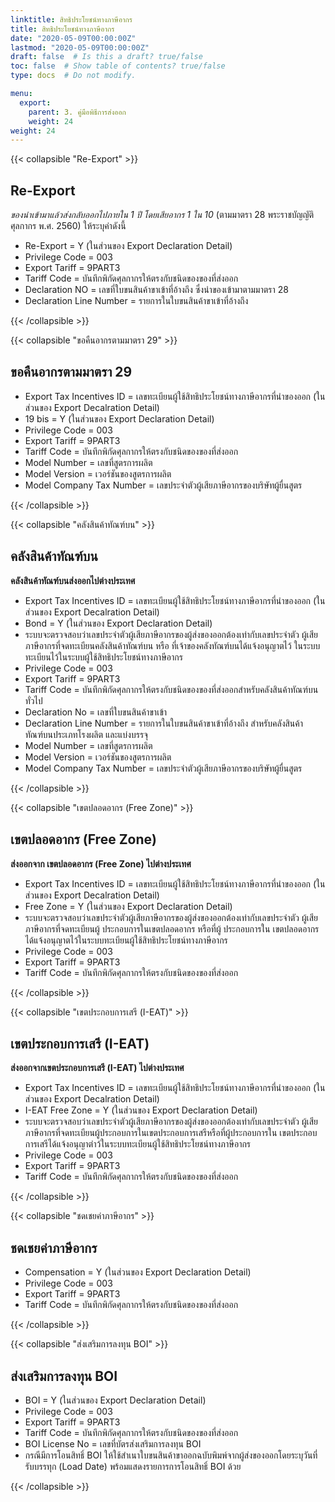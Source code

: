 ```yaml
---
linktitle: สิทธิประโยชน์ทางภาษีอากร
title: สิทธิประโยชน์ทางภาษีอากร
date: "2020-05-09T00:00:00Z"
lastmod: "2020-05-09T00:00:00Z"
draft: false  # Is this a draft? true/false
toc: false  # Show table of contents? true/false
type: docs  # Do not modify.

menu:
  export:
    parent: 3. คู่มือพิธีการส่งออก
    weight: 24
weight: 24
---
```


{{< collapsible "Re-Export" >}}

## Re-Export   

*ของนําเข้ามาแล้วส่งกลับออกไปภายใน 1 ปี โดยเสียอากร 1 ใน 10* (ตามมาตรา 28 พระราชบัญญัติศุลกากร พ.ศ. 2560) ให้ระบุค่าดังนี้   

- Re-Export = Y (ในส่วนของ Export Declaration Detail)
- Privilege Code = 003
- Export Tariff = 9PART3
- Tariff Code = บันทึกพิกัดศุลกากรให้ตรงกับชนิดของของที่ส่งออก
- Declaration NO = เลขที่ใบขนสินค้าขาเข้าที่อ้างถึง ซึ่งนําของเข้ามาตามมาตรา 28
- Declaration Line Number = รายการในใบขนสินค้าขาเข้าที่อ้างถึง

{{< /collapsible >}}

{{< collapsible "ขอคืนอากรตามมาตรา 29" >}}

## ขอคืนอากรตามมาตรา 29 

- Export Tax Incentives ID = เลขทะเบียนผู้ใช้สิทธิประโยชน์ทางภาษีอากรที่นําของออก (ใน
ส่วนของ Export Decalration Detail)
- 19 bis = Y (ในส่วนของ Export Declaration Detail)
- Privilege Code = 003
- Export Tariff = 9PART3
- Tariff Code = บันทึกพิกัดศุลกากรให้ตรงกับชนิดของของที่ส่งออก
- Model Number = เลขที่สูตรการผลิต
- Model Version = เวอร์ชันของสูตรการผลิต
- Model Company Tax Number = เลขประจําตัวผู้เสียภาษีอากรของบริษัทผู้ยื่นสูตร

{{< /collapsible >}}

{{< collapsible "คลังสินค้าทัณฑ์บน" >}}

## คลังสินค้าทัณฑ์บน

**คลังสินค้าทัณฑ์บนส่งออกไปต่างประเทศ** 

- Export Tax Incentives ID = เลขทะเบียนผู้ใช้สิทธิประโยชน์ทางภาษีอากรที่นําของออก
(ในส่วนของ Export Decalration Detail)
- Bond = Y (ในส่วนของ Export Declaration Detail)
- ระบบจะตรวจสอบว่าเลขประจําตัวผู้เสียภาษีอากรของผู้ส่งของออกต้องเท่ากับเลขประจําตัว
ผู้เสียภาษีอากรที่จดทะเบียนคลังสินค้าทัณฑ์บน หรือ ที่เจ้าของคลังทัณฑ์บนได้แจ้งอนุญาตไว้
ในระบบทะเบียนไว้ในระบบผู้ใช้สิทธิประโยชน์ทางภาษีอากร
- Privilege Code = 003
- Export Tariff = 9PART3
- Tariff Code = บันทึกพิกัดศุลกากรให้ตรงกับชนิดของของที่ส่งออกสําหรับคลังสินค้าทัณฑ์บน
ทั่วไป
- Declaration No = เลขที่ใบขนสินค้าขาเข้า
- Declaration Line Number = รายการในใบขนสินค้าขาเข้าที่อ้างถึง
สําหรับคลังสินค้าทัณฑ์บนประเภทโรงผลิต และแบ่งบรรจุ
- Model Number = เลขที่สูตรการผลิต
- Model Version = เวอร์ชันของสูตรการผลิต
- Model Company Tax Number = เลขประจําตัวผู้เสียภาษีอากรของบริษัทผู้ยื่นสูตร

{{< /collapsible >}}

{{< collapsible "เขตปลอดอากร (Free Zone)" >}}

## เขตปลอดอากร (Free Zone)

**ส่งออกจาก เขตปลอดอากร (Free Zone) ไปต่างประเทศ**


- Export Tax Incentives ID = เลขทะเบียนผู้ใช้สิทธิประโยชน์ทางภาษีอากรที่นําของออก
(ในส่วนของ Export Decalration Detail)
- Free Zone = Y (ในส่วนของ Export Declaration Detail)
- ระบบจะตรวจสอบว่าเลขประจําตัวผู้เสียภาษีอากรของผู้ส่งของออกต้องเท่ากับเลขประจําตัว
ผู้เสียภาษีอากรที่จดทะเบียนผู้ ประกอบการในเขตปลอดอากร หรือที่ผู้ ประกอบการใน
เขตปลอดอากรได้แจ้งอนุญาตไว้ในระบบทะเบียนผู้ใช้สิทธิประโยชน์ทางภาษีอากร
- Privilege Code = 003
- Export Tariff = 9PART3
- Tariff Code = บันทึกพิกัดศุลกากรให้ตรงกับชนิดของของที่ส่งออก

{{< /collapsible >}}

{{< collapsible "เขตประกอบการเสรี (I-EAT)" >}}


## เขตประกอบการเสรี (I-EAT)

**ส่งออกจากเขตประกอบการเสรี (I-EAT) ไปต่างประเทศ**


- Export Tax Incentives ID = เลขทะเบียนผู้ใช้สิทธิประโยชน์ทางภาษีอากรที่นําของออก (ใน
ส่วนของ Export Decalration Detail)
- I-EAT Free Zone = Y (ในส่วนของ Export Declaration Detail)
- ระบบจะตรวจสอบว่าเลขประจําตัวผู้เสียภาษีอากรของผู้ส่งของออกต้องเท่ากับเลขประจําตัว
ผู้เสียภาษีอากรที่จดทะเบียนผู้ประกอบการในเขตประกอบการเสรีหรือที่ผู้ประกอบการใน
เขตประกอบการเสรีได้แจ้งอนุญาตําว้ในระบบทะเบียนผู้ใช้สิทธิประโยชน์ทางภาษีอากร
- Privilege Code = 003
- Export Tariff = 9PART3
- Tariff Code = บันทึกพิกัดศุลกากรให้ตรงกับชนิดของของที่ส่งออก

{{< /collapsible >}}

{{< collapsible "ชดเชยค่าภาษีอากร" >}}

## ชดเชยค่าภาษีอากร


- Compensation = Y (ในส่วนของ Export Declaration Detail)
- Privilege Code = 003
- Export Tariff = 9PART3
- Tariff Code = บันทึกพิกัดศุลกากรให้ตรงกับชนิดของของที่ส่งออก

{{< /collapsible >}}

{{< collapsible "ส่งเสริมการลงทุน BOI" >}}

## ส่งเสริมการลงทุน BOI 


- BOI = Y (ในส่วนของ Export Declaration Detail)
- Privilege Code = 003
- Export Tariff = 9PART3
- Tariff Code = บันทึกพิกัดศุลกากรให้ตรงกับชนิดของของที่ส่งออก
- BOI License No = เลขที่บัตรส่งเสริมการลงทุน BOI
- กรณีมีการโอนสิทธิ์ BOI ให้ใช้สําเนาใบขนสินค้าขาออกฉบับพิมพ์จากผู้ส่งของออกโดยระบุวันที่
รับบรรทุก (Load Date) พร้อมแสดงรายการการโอนสิทธิ์ BOI ด้วย

{{< /collapsible >}}